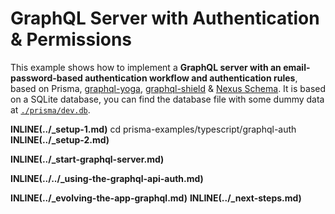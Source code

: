 # GraphQL Server with Authentication & Permissions

This example shows how to implement a **GraphQL server with an email-password-based authentication workflow and authentication rules**, based on Prisma, [graphql-yoga](https://github.com/prisma/graphql-yoga), [graphql-shield](https://github.com/maticzav/graphql-shield) & [Nexus Schema](https://nexusjs.org/#/components/schema/about). It is based on a SQLite database, you can find the database file with some dummy data at [`./prisma/dev.db`](./prisma/dev.db).

**INLINE(../\_setup-1.md)**
cd prisma-examples/typescript/graphql-auth
**INLINE(../\_setup-2.md)**

**INLINE(../\_start-graphql-server.md)**

**INLINE(../../\_using-the-graphql-api-auth.md)**

**INLINE(../\_evolving-the-app-graphql.md)**
**INLINE(../\_next-steps.md)**
